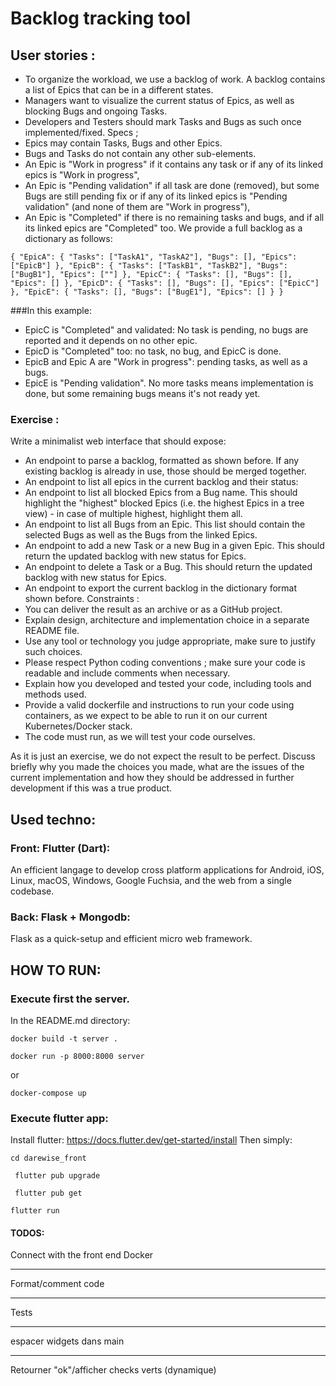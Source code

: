 # Backlog tracking tool

## User stories :
- To organize the workload, we use a backlog of work. A backlog contains a list of Epics that can be
in a different states.
- Managers want to visualize the current status of Epics, as well as blocking Bugs and ongoing
Tasks.
- Developers and Testers should mark Tasks and Bugs as such once implemented/fixed.
Specs ;
- Epics may contain Tasks, Bugs and other Epics.
- Bugs and Tasks do not contain any other sub-elements.
- An Epic is "Work in progress" if it contains any task or if any of its linked epics is "Work in
progress",
- An Epic is "Pending validation" if all task are done (removed), but some Bugs are still pending fix
or if any of its linked epics is "Pending validation" (and none of them are "Work in progress"),
- An Epic is "Completed" if there is no remaining tasks and bugs, and if all its linked epics are
"Completed" too.
We provide a full backlog as a dictionary as follows:

`
{
"EpicA":
{
"Tasks": ["TaskA1", "TaskA2"],
"Bugs": [],
"Epics": ["EpicB"]
},
"EpicB":
{
"Tasks": ["TaskB1", "TaskB2"],
"Bugs": ["BugB1"],
"Epics": [""]
},
"EpicC":
{
"Tasks": [],
"Bugs": [],
"Epics": []
},
"EpicD":
{
"Tasks": [],
"Bugs": [],
"Epics": ["EpicC"]
},
"EpicE":
{
"Tasks": [],
"Bugs": ["BugE1"],
"Epics": []
}
}
`

###In this example:
- EpicC is "Completed" and validated: No task is pending, no bugs are reported and it depends on no
other epic.
- EpicD is "Completed" too: no task, no bug, and EpicC is done.
- EpicB and Epic A are "Work in progress": pending tasks, as well as a bugs.
- EpicE is "Pending validation". No more tasks means implementation is done, but some remaining
bugs means it's not ready yet.

### Exercise :
Write a minimalist web interface that should expose:
- An endpoint to parse a backlog, formatted as shown before. If any existing backlog is already in
use, those should be merged together.
- An endpoint to list all epics in the current backlog and their status:
- An endpoint to list all blocked Epics from a Bug name. This should highlight the "highest"
blocked Epics (i.e. the highest Epics in a tree view) - in case of multiple highest, highlight them all.
- An endpoint to list all Bugs from an Epic. This list should contain the selected Bugs as well as the
Bugs from the linked Epics.
- An endpoint to add a new Task or a new Bug in a given Epic. This should return the updated
backlog with new status for Epics.
- An endpoint to delete a Task or a Bug. This should return the updated backlog with new status for
Epics.
- An endpoint to export the current backlog in the dictionary format shown before.
Constraints :
- You can deliver the result as an archive or as a GitHub project.
- Explain design, architecture and implementation choice in a separate README file.
- Use any tool or technology you judge appropriate, make sure to justify such choices.
- Please respect Python coding conventions ; make sure your code is readable and include
comments when necessary.
- Explain how you developed and tested your code, including tools and methods used.
- Provide a valid dockerfile and instructions to run your code using containers, as we expect to be
able to run it on our current Kubernetes/Docker stack.
- The code must run, as we will test your code ourselves.

As it is just an exercise, we do not expect the result to be perfect. Discuss briefly why you made the
choices you made, what are the issues of the current implementation and how they should be
addressed in further development if this was a true product.


## Used techno: 
### Front: Flutter (Dart): 
An efficient langage to develop cross platform applications for Android, 
iOS, Linux, macOS, Windows, Google Fuchsia, and the web from a single 
codebase. 

### Back: Flask + Mongodb:
Flask as a quick-setup and efficient micro web framework.

## HOW TO RUN: 

### Execute first the server.

In the README.md directory: 

`
docker build -t server .
`

`
docker run -p 8000:8000 server
`

or

`
docker-compose up
`

### Execute flutter app:

Install flutter: https://docs.flutter.dev/get-started/install
Then simply:

`
cd darewise_front
`

`
flutter pub upgrade`

`
flutter pub get`

`flutter run
`



#### TODOS: 

Connect with the front end Docker

--------

Format/comment code 

--------

Tests

--------

espacer widgets dans main


--------

Retourner "ok"/afficher checks verts (dynamique) 

